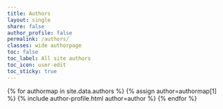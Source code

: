 ```yaml
---
title: Authors
layout: single
share: false
author_profile: false
permalink: /authors/
classes: wide authorpage
toc: false
toc_label: All site authors
toc_icon: user-edit
toc_sticky: true
---
```

{% for authormap in site.data.authors %}
  {% assign author=authormap[1] %}
  {% include author-profile.html author=author %}
{% endfor %}